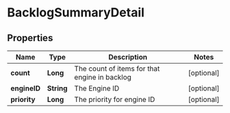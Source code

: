 

# BacklogSummaryDetail

## Properties

Name | Type | Description | Notes
------------ | ------------- | ------------- | -------------
**count** | **Long** | The count of items for that engine in backlog |  [optional]
**engineID** | **String** | The Engine ID |  [optional]
**priority** | **Long** | The priority for engine ID |  [optional]



